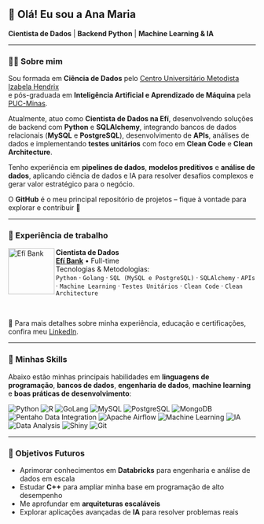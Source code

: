 ## 👋 Olá! Eu sou a Ana Maria

**Cientista de Dados** | **Backend Python** | **Machine Learning & IA**

---

### 👩‍💻 Sobre mim  
Sou formada em **Ciência de Dados** pelo [Centro Universitário Metodista Izabela Hendrix](http://izabelahendrix.edu.br)  
e pós-graduada em **Inteligência Artificial e Aprendizado de Máquina** pela [PUC-Minas](https://www.pucminas.br/destaques/Paginas/default.aspx).  

Atualmente, atuo como **Cientista de Dados na Efí**, desenvolvendo soluções de backend com **Python** e **SQLAlchemy**, integrando bancos de dados relacionais (**MySQL** e **PostgreSQL**), desenvolvimento de **APIs**, análises de dados e implementando **testes unitários** com foco em **Clean Code** e **Clean Architecture**.  

Tenho experiência em **pipelines de dados**, **modelos preditivos** e **análise de dados**, aplicando ciência de dados e IA para resolver desafios complexos e gerar valor estratégico para o negócio.  

O **GitHub** é o meu principal repositório de projetos – fique à vontade para explorar e contribuir 🚀  

---

### 💼 Experiência de trabalho  

[<img align="left" height="94px" width="94px" alt="Efí Bank" src="https://github.com/user-attachments/assets/f34deace-8544-4156-a2a1-92a6946196f4">](https://sejaefi.com.br/)

**Cientista de Dados** \
[**Efí Bank**](https://sejaefi.com.br/) • Full-time \
Tecnologias & Metodologias:  
`Python` · `Golang` · `SQL (MySQL e PostgreSQL)` · `SQLAlchemy` · `APIs` · `Machine Learning` · `Testes Unitários` · `Clean Code` · `Clean Architecture`  

<br clear="left"/>  

🔗 Para mais detalhes sobre minha experiência, educação e certificações, confira meu [LinkedIn](https://www.linkedin.com/in/ana-pego/).  

---

### 🌟 Minhas Skills  

Abaixo estão minhas principais habilidades em **linguagens de programação**, **bancos de dados**, **engenharia de dados**, **machine learning** e **boas práticas de desenvolvimento**:  

![Python](https://img.shields.io/badge/-Python-3776AB?style=flat&logo=Python&logoColor=white)
![R](https://img.shields.io/badge/-R-276DC3?style=flat&logo=R&logoColor=white)
![GoLang](https://img.shields.io/badge/-GoLang-00ADD8?style=flat&logo=Go&logoColor=white)
![MySQL](https://img.shields.io/badge/-MySQL-333333?style=flat&logo=mysql)
![PostgreSQL](https://img.shields.io/badge/-PostgreSQL-336791?style=flat&logo=PostgreSQL&logoColor=white)
![MongoDB](https://img.shields.io/badge/-MongoDB-47A248?style=flat&logo=MongoDB&logoColor=white)
![Pentaho Data Integration](https://img.shields.io/badge/-Pentaho%20Data%20Integration-005DAA?style=flat&logo=Pentaho&logoColor=white)
![Apache Airflow](https://img.shields.io/badge/-Apache%20Airflow-017CEE?style=flat&logo=Apache-Airflow&logoColor=white)
![Machine Learning](https://img.shields.io/badge/-Machine%20Learning-FF6F61?style=flat&logo=TensorFlow&logoColor=white)
![IA](https://img.shields.io/badge/-IA-009688?style=flat&logo=Artificial-Intelligence&logoColor=white)
![Data Analysis](https://img.shields.io/badge/-Data%20Analysis-007BFF?style=flat&logo=Tableau&logoColor=white)
![Shiny](https://img.shields.io/badge/-Shiny-276DC3?style=flat&logo=R&logoColor=white)
![Git](https://img.shields.io/badge/-Git-333333?style=flat&logo=git)

---

<!-- 
### 🚀 Projetos em destaque

- **[InfestaScanIA](https://github.com/anamariapego/infestascania)** – Sistema de detecção de pragas agrícolas usando **Deep Learning** e análise de imagens.  
- **[DocsClassifier](https://github.com/anamariapego/docsclassifier)** – Classificação automática de documentos com foto, aplicando **Clean Architecture** e **Python**.  
- **[Poultry Weight Predictor](https://github.com/anamariapego/poultry-weight-predictor)** – Modelo preditivo para estimar peso de frangos utilizando **ML** e **Python**.  

---
-->

### 🎯 Objetivos Futuros  
- Aprimorar conhecimentos em **Databricks** para engenharia e análise de dados em escala  
- Estudar **C++** para ampliar minha base em programação de alto desempenho  
- Me aprofundar em **arquiteturas escaláveis**  
- Explorar aplicações avançadas de **IA** para resolver problemas reais  
